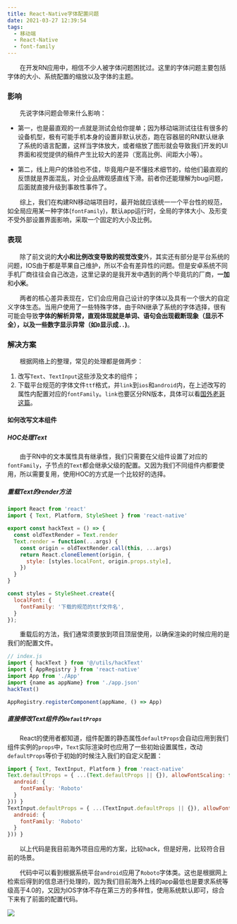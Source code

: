 ```yaml
---
title: React-Native字体配置问题
date: 2021-03-27 12:39:54
tags:
  - 移动端
  - React-Native
  - font-family
---
```


&emsp;&emsp;在开发RN应用中，相信不少人被字体问题困扰过。这里的字体问题主要包括字体的大小、系统配置的缩放以及字体的主题。

<escape><!-- more --></escape>

### 影响

&emsp;&emsp;先说字体问题会带来什么影响：

- 第一，也是最直观的一点就是测试会给你提单；因为移动端测试往往有很多的设备机型，极有可能手机本身的设置非默认状态，跑在容器层的RN默认继承了系统的语言配置，这样当字体放大，或者缩放了图形就会导致我们开发的UI界面和视觉提供的稿件产生比较大的差异（宽高比例、间距大小等）。

- 第二，线上用户的体验也不佳，毕竟用户是不懂技术细节的，给他们最直观的反馈就是界面混乱，对企业品牌观感直线下滑。前者你还能理解为bug问题，后面就直接升级到事故性事件了。

&emsp;&emsp;综上，我们在构建RN移动端项目时，最开始就应该统一一个平台性的规范，如全局应用某一种字体(`fontFamily`)，默认app运行时，全局的字体大小、及形变不受外部设置界面影响，采取一个固定的大小及比例。

### 表现

&emsp;&emsp;除了前文说的**大小和比例改变导致的视觉改变**外，其实还有部分是平台系统的问题，IOS由于都是苹果自己维护，所以不会有差异性的问题。但是安卓系统不同手机厂商往往会自己改造，这里记录的是我开发中遇到的两个毕竟坑的厂商，**一加**和**小米**。

&emsp;&emsp;两者的核心差异表现在，它们会应用自己设计的字体以及具有一个很大的自定义字体生态。当用户使用了一些特殊字体，由于RN继承了系统的字体选择，很有可能会导致**字体的解析异常，直观体现就是单词、语句会出现截断现象（显示不全），以及一些数字显示异常（如`0`显示成`..`)**。

### 解决方案

&emsp;&emsp;根据网络上的整理，常见的处理都是做两步：

1. 改写`Text`、`TextInput`这些涉及文本的组件；
2. 下载平台规范的字体文件`ttf`格式，并`link`到`ios`和`android`内，在上述改写的属性内配置对应的`fontFamily`。`link`也要区分RN版本，具体可以看[国外老哥这篇](https://ospfolio.com/two-way-to-change-default-font-family-in-react-native/#why-do-myapp-sometimes-get-texts-cut-off-on-some-android-phone)。

#### 如何改写文本组件

##### HOC处理Text 

&emsp;&emsp;由于RN中的文本属性具有继承性，我们只需要在父组件设置了对应的`fontFamily`，子节点的`Text`都会继承父级的配置。又因为我们不同组件内都要使用，所以需要复用，使用HOC的方式是一个比较好的选择。

##### 重载Text的render方法

```javascript
import React from 'react'
import { Text, Platform, StyleSheet } from 'react-native'

export const hackText = () => {
  const oldTextRender = Text.render
  Text.render = function(...args) {
    const origin = oldTextRender.call(this, ...args)
    return React.cloneElement(origin, {
      style: [styles.localFont, origin.props.style],
    })
  }
}

const styles = StyleSheet.create({
  localFont: {
    fontFamily: '下载的规范的ttf文件名',
  }
});
```

&emsp;&emsp;重载后的方法，我们通常须要放到项目顶层使用，以确保渲染的时候应用的是我们的配置文件。

```javascript
// index.js
import { hackText } from '@/utils/hackText'
import { AppRegistry } from 'react-native'
import App from './App'
import {name as appName} from './app.json'
hackText()

AppRegistry.registerComponent(appName, () => App)
```

##### 直接修改Text组件的`defaultProps`

&emsp;&emsp;React的使用者都知道，组件配置的静态属性`defaultProps`会自动应用到我们组件实例的`props`中，`Text`实际渲染时也应用了一些初始设置属性，改动`defaultProps`等价于初始的时候注入我们的自定义配置：

```javascript
import { Text, TextInput, Platform } from 'react-native'
Text.defaultProps = { ...(Text.defaultProps || {}), allowFontScaling: false, ...(Platform.select({
  android: {
    fontFamily: 'Roboto'
  }
})) }
TextInput.defaultProps = { ...(TextInput.defaultProps || {}), allowFontScaling: false, ...(Platform.select({
  android: {
    fontFamily: 'Roboto'
  }
})) }
```

&emsp;&emsp;以上代码是我目前海外项目应用的方案，比较hack，但是好用，比较符合目前的场景。

&emsp;&emsp;代码中可以看到根据系统平台`android`应用了`Roboto`字体类。这也是根据网上检索后得到的信息进行处理的，因为我们目前海外上线的app最低也是要求系统等级高于4.0的，又因为IOS字体不存在第三方的多样性，使用系统默认即可，综合下来有了前面的配置代码。

![](font.jpg)